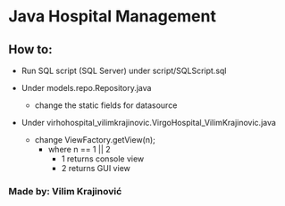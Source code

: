 # Java Hospital Management

## How to:

- Run SQL script (SQL Server) under script/SQLScript.sql
- Under models.repo.Repository.java 
	- change the static fields for datasource

- Under virhohospital_vilimkrajinovic.VirgoHospital_VilimKrajinovic.java
	- change ViewFactory.getView(n);
		- where n == 1 || 2
			- 1 returns console view
			- 2 returns GUI view

### Made by: Vilim Krajinović
	
